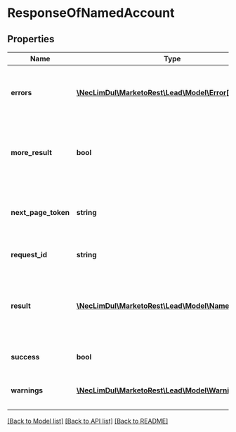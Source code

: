 # ResponseOfNamedAccount

## Properties

Name | Type | Description | Notes
------------ | ------------- | ------------- | -------------
**errors** | [**\NecLimDul\MarketoRest\Lead\Model\Error[]**](Error.md) | Array of errors that occurred if the request was unsuccessful |
**more_result** | **bool** | Boolean indicating if there are more results in subsequent pages | [optional]
**next_page_token** | **string** | Paging token given if the result set exceeded the allowed batch size | [optional]
**request_id** | **string** | Id of the request made |
**result** | [**\NecLimDul\MarketoRest\Lead\Model\NamedAccount[]**](NamedAccount.md) | Array of results for individual records in the operation, may be empty |
**success** | **bool** | Whether the request succeeded |
**warnings** | [**\NecLimDul\MarketoRest\Lead\Model\Warning[]**](Warning.md) | Array of warnings given for the operation |

[[Back to Model list]](../../README.md#models) [[Back to API list]](../../README.md#endpoints) [[Back to README]](../../README.md)
